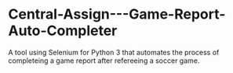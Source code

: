 # Central-Assign---Game-Report-Auto-Completer
A tool using Selenium for Python 3 that automates the process of completeing a game report after refereeing a soccer game.
